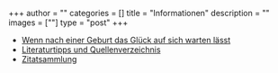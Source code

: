 +++
author = ""
categories = []
title = "Informationen"
description = ""
images = [""]
type = "post"
+++


* [Wenn nach einer Geburt das Glück auf sich warten lässt](/infoppd)
* [Literaturtipps und Quellenverzeichnis](/literatur)
* [Zitatsammlung](/zitate)